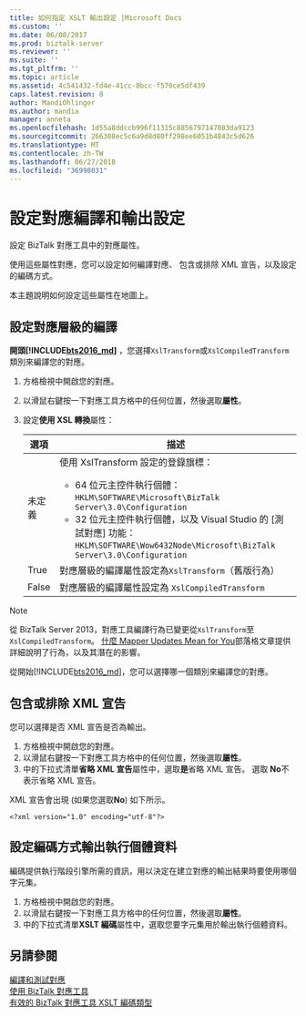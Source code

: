 ```yaml
---
title: 如何指定 XSLT 輸出設定 |Microsoft Docs
ms.custom: ''
ms.date: 06/08/2017
ms.prod: biztalk-server
ms.reviewer: ''
ms.suite: ''
ms.tgt_pltfrm: ''
ms.topic: article
ms.assetid: 4c541432-fd4e-41cc-8bcc-f570ce5df439
caps.latest.revision: 8
author: MandiOhlinger
ms.author: mandia
manager: anneta
ms.openlocfilehash: 1d55a8ddccb996f11315c8856797147083da9123
ms.sourcegitcommit: 266308ec5c6a9d8d80ff298ee6051b4843c5d626
ms.translationtype: MT
ms.contentlocale: zh-TW
ms.lasthandoff: 06/27/2018
ms.locfileid: "36998031"
---
```

# <a name="set-map-compilation-and-output-settings"></a>設定對應編譯和輸出設定
設定 BizTalk 對應工具中的對應屬性。 

使用這些屬性對應，您可以設定如何編譯對應、 包含或排除 XML 宣告，以及設定的編碼方式。 

本主題說明如何設定這些屬性在地圖上。

## <a name="set-the-map-level-compilation"></a>設定對應層級的編譯

**開頭[!INCLUDE[bts2016_md](../includes/bts2016-md.md)]** ，您選擇`XslTransform`或`XslCompiledTransform`類別來編譯您的對應。 

1. 方格檢視中開啟您的對應。
2. 以滑鼠右鍵按一下對應工具方格中的任何位置，然後選取**屬性**。  
3. 設定**使用 XSL 轉換**屬性： 

    | 選項 | 描述 |
    | --- | --- |
    | 未定義 | 使用 XslTransform 設定的登錄旗標： <ul><li>64 位元主控件執行個體： `HKLM\SOFTWARE\Microsoft\BizTalk Server\3.0\Configuration`</li><li>32 位元主控件執行個體，以及 Visual Studio 的 [測試對應] 功能： `HKLM\SOFTWARE\Wow6432Node\Microsoft\BizTalk Server\3.0\Configuration`</li></ul> | 
    | True | 對應層級的編譯屬性設定為`XslTransform`（舊版行為） | 
    | False | 對應層級的編譯屬性設定為 `XslCompiledTransform` | 

> [!NOTE]
> 從 BizTalk Server 2013，對應工具編譯行為已變更從`XslTransform`至`XslCompiledTransform`。 [什麼 Mapper Updates Mean for You](http://www.quicklearn.com/blog/2013/05/24/what-the-biztalk-server-2013-mapper-updates-mean-for-you/)部落格文章提供詳細說明了行為，以及其潛在的影響。 
> 
> 從開始[!INCLUDE[bts2016_md](../includes/bts2016-md.md)]，您可以選擇哪一個類別來編譯您的對應。 
  
## <a name="include-or-exclude-an-xml-declaration"></a>包含或排除 XML 宣告  
您可以選擇是否 XML 宣告是否為輸出。 

1. 方格檢視中開啟您的對應。
2. 以滑鼠右鍵按一下對應工具方格中的任何位置，然後選取**屬性**。  
3. 中的下拉式清單**省略 XML 宣告**屬性中，選取**是**省略 XML 宣告。 選取  **No**不表示省略 XML 宣告。  

XML 宣告會出現 (如果您選取**No**) 如下所示。  
  
```  
<?xml version="1.0" encoding="utf-8"?>  
```  
  
## <a name="set-encoding-for-output-instance-data"></a>設定編碼方式輸出執行個體資料  
編碼提供執行階段引擎所需的資訊，用以決定在建立對應的輸出結果時要使用哪個字元集。  
   
1. 方格檢視中開啟您的對應。
2. 以滑鼠右鍵按一下對應工具方格中的任何位置，然後選取**屬性**。    
3.  中的下拉式清單**XSLT 編碼**屬性中，選取您要字元集用於輸出執行個體資料。  
  
## <a name="see-also"></a>另請參閱  
 [編譯和測試對應](../core/compiling-and-testing-maps.md)   
 [使用 BizTalk 對應工具](../core/using-biztalk-mapper.md)   
 [有效的 BizTalk 對應工具 XSLT 編碼類型](../core/valid-biztalk-mapper-xslt-encoding-types.md)